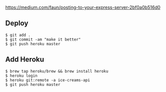 https://medium.com/faun/posting-to-your-express-server-2bf0a0b516d0

## Deploy
```
$ git add .
$ git commit -am "make it better"
$ git push heroku master
```

## Add Heroku 
```
$ brew tap heroku/brew && brew install heroku
$ heroku login
$ heroku git:remote -a ice-creams-api
$ git push heroku master
```